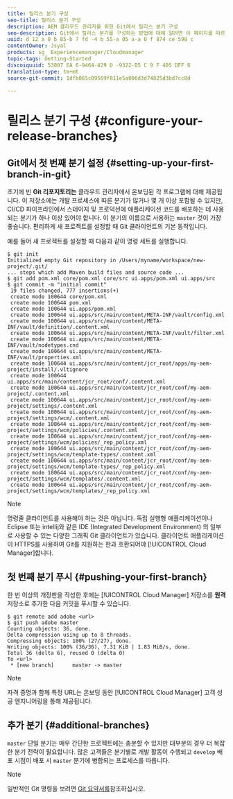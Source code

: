 ```yaml
---
title: 릴리스 분기 구성
seo-title: 릴리스 분기 구성
description: AEM 클라우드 관리자를 위한 Git에서 릴리스 분기 구성
seo-description: Git에서 릴리스 분기를 구성하는 방법에 대해 알려면 이 페이지를 따르십시오.
uuid: d 12 a 8 b 85-b 7 fd -4 b 55-a 05 a-a 0 f 874 ce 598 c
contentOwner: Jsyal
products: sg_ Experiencemanager/Cloudmanager
topic-tags: Getting-Started
discoiquuid: 53807 EA 6-9464-429 D -9322-85 C 9 F 405 DFF 6
translation-type: tm+mt
source-git-commit: 1dfb065c09569f811e5a006d3d74825d3bd7cc8d

---
```



# 릴리스 분기 구성 {#configure-your-release-branches}

## Git에서 첫 번째 분기 설정 {#setting-up-your-first-branch-in-git}

초기에 빈 **Git 리포지토리는** 클라우드 관리자에서 온보딩된 각 프로그램에 대해 제공됩니다. 이 저장소에는 개발 프로세스에 따른 분기가 많거나 몇 개 이상 포함될 수 있지만, CI/CD 파이프라인에서 스테이지 및 프로덕션에 애플리케이션 코드를 배포하는 데 사용되는 분기가 하나 이상 있어야 합니다. 이 분기의 이름으로 사용하는 `master` 것이 가장 좋습니다. 편리하게 새 프로젝트를 설정할 때 Git 클라이언트의 기본 동작입니다.

예를 들어 새 프로젝트를 설정할 때 다음과 같이 명령 세트를 실행합니다.

```shell
$ git init
Initialized empty Git repository in /Users/myname/workspace/new-project/.git/
... steps which add Maven build files and source code ...
$ git add pom.xml core/pom.xml core/src ui.apps/pom.xml ui.apps/src
$ git commit -m "initial commit"
 19 files changed, 777 insertions(+)
 create mode 100644 core/pom.xml
 create mode 100644 pom.xml
 create mode 100644 ui.apps/pom.xml
 create mode 100644 ui.apps/src/main/content/META-INF/vault/config.xml
 create mode 100644 ui.apps/src/main/content/META-INF/vault/definition/.content.xml
 create mode 100644 ui.apps/src/main/content/META-INF/vault/filter.xml
 create mode 100644 ui.apps/src/main/content/META-INF/vault/nodetypes.cnd
 create mode 100644 ui.apps/src/main/content/META-INF/vault/properties.xml
 create mode 100644 ui.apps/src/main/content/jcr_root/apps/my-aem-project/install/.vltignore
 create mode 100644 ui.apps/src/main/content/jcr_root/conf/.content.xml
 create mode 100644 ui.apps/src/main/content/jcr_root/conf/my-aem-project/.content.xml
 create mode 100644 ui.apps/src/main/content/jcr_root/conf/my-aem-project/settings/.content.xml
 create mode 100644 ui.apps/src/main/content/jcr_root/conf/my-aem-project/settings/wcm/.content.xml
 create mode 100644 ui.apps/src/main/content/jcr_root/conf/my-aem-project/settings/wcm/policies/.content.xml
 create mode 100644 ui.apps/src/main/content/jcr_root/conf/my-aem-project/settings/wcm/policies/_rep_policy.xml
 create mode 100644 ui.apps/src/main/content/jcr_root/conf/my-aem-project/settings/wcm/template-types/.content.xml
 create mode 100644 ui.apps/src/main/content/jcr_root/conf/my-aem-project/settings/wcm/template-types/_rep_policy.xml
 create mode 100644 ui.apps/src/main/content/jcr_root/conf/my-aem-project/settings/wcm/templates/.content.xml
 create mode 100644 ui.apps/src/main/content/jcr_root/conf/my-aem-project/settings/wcm/templates/_rep_policy.xml
```

>[!NOTE]
>
>명령줄 클라이언트를 사용해야 하는 것은 아닙니다. 독립 실행형 애플리케이션이나 Eclipse 또는 intellij와 같은 IDE (Integrated Development Environment) 의 일부로 사용할 수 있는 다양한 그래픽 Git 클라이언트가 있습니다. 클라이언트 애플리케이션이 HTTPS를 사용하여 Git를 지원하는 한과 호환되어야 [!UICONTROL Cloud Manager]합니다.

## 첫 번째 분기 푸시 {#pushing-your-first-branch}

한 번 이상의 개정판을 작성한 후에는 [!UICONTROL Cloud Manager] 저장소를 **원격** 저장소로 추가한 다음 커밋을 푸시할 수 있습니다.

```shell
$ git remote add adobe <url>
$ git push adobe master
Counting objects: 36, done.
Delta compression using up to 8 threads.
Compressing objects: 100% (27/27), done.
Writing objects: 100% (36/36), 7.31 KiB | 1.83 MiB/s, done.
Total 36 (delta 6), reused 0 (delta 0)
To <url>
 * [new branch]      master -> master
```

>[!NOTE]
>
>자격 증명과 함께 특정 URL는 온보딩 동안 [!UICONTROL Cloud Manager] 고객 성공 엔지니어링을 통해 제공됩니다.

## 추가 분기 {#additional-branches}

`master` 단일 분기는 매우 간단한 프로젝트에는 충분할 수 있지만 대부분의 경우 더 복잡한 분기 전략이 필요합니다. 많은 고객들은 분기별로 개발 활동이 수행되고 `develop` 배포 시점이 배포 시 `master` 분기에 병합되는 프로세스를 따릅니다.

>[!NOTE]
>
>일반적인 Git 명령을 보려면 [Git 요약서를](https://services.github.com/on-demand/downloads/github-git-cheat-sheet.pdf)참조하십시오.


